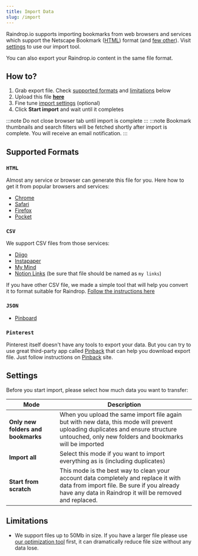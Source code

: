 ```yaml
---
title: Import Data
slug: /import
---
```

Raindrop.io supports importing bookmarks from web browsers and services which support the Netscape Bookmark ([HTML](#html)) format (and [few other](#supported-formats)). 
Visit [settings](https://app.raindrop.io/settings/import) to use our import tool.

You can also export your Raindrop.io content in the same file format.

## How to?
1. Grab export file. Check [supported formats](#supported-formats) and [limitations](#limitations) below
2. Upload this file [**here**](https://app.raindrop.io/settings/import)
3. Fine tune [import settings](#settings) (optional)
4. Click **Start import** and wait until it completes

:::note
Do not close browser tab until import is complete
:::
:::note
Bookmark thumbnails and search filters will be fetched shortly after import is complete. You will receive an email notification.
:::

## Supported Formats
### `HTML`
Almost any service or browser can generate this file for you. Here how to get it from popular browsers and services:
- [Chrome](https://www.wikihow.com/Export-Bookmarks-from-Chrome)
- [Safari](https://www.ionos.com/digitalguide/websites/web-development/export-safari-bookmarks/)
- [Firefox](https://support.mozilla.org/en-US/kb/export-firefox-bookmarks-to-backup-or-transfer)
- [Pocket](https://help.getpocket.com/article/1015-exporting-your-pocket-list)

### `CSV`
We support CSV files from those services:
- [Diigo](https://www.diigo.com/tools/export)
- [Instapaper](https://www.instapaper.com/user)
- [My Mind](https://access.mymind.com/account)
- [Notion Links](https://www.notion.so/Export-a-database-as-CSV-89654fbb61264d5eb2025a7606a8e3d4) (be sure that file should be named as `my links`)

If you have other CSV file, we made a simple tool that will help you convert it to format suitable for Raindrop.
[Follow the instructions here](https://csv-to-bookmarks.glitch.me/)

### `JSON`
- [Pinboard](https://pinboard.in/export/)

### `Pinterest`
Pinterest itself doesn't have any tools to export your data. But you can try to use great third-party app called [Pinback](https://pinbackit.github.io/) that can help you download export file.
Just follow instructions on [Pinback](https://pinbackit.github.io/) site.

## Settings
Before you start import, please select how much data you want to transfer:

Mode | Description
---- | -----------
**Only new folders and bookmarks** | When you upload the same import file again but with new data, this mode will prevent uploading duplicates and ensure structure untouched, only new folders and bookmarks will be imported
**Import all** | Select this mode if you want to import everything as is (including duplicates)
**Start from scratch** | This mode is the best way to clean your account data completely and replace it with data from import file. Be sure if you already have any data in Raindrop it will be removed and replaced.

## Limitations
- We support files up to 50Mb in size. If you have a larger file please use [our optimization tool](https://optimize-bookmarks-html.glitch.me/) first, it can dramatically reduce file size without any data lose.